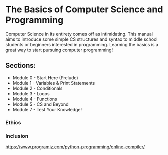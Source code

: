 # The Basics of Computer Science and Programming

Computer Science in its entirety comes off as intimidating. This manual aims to introduce some simple CS structures and syntax to middle school students or beginners interested in programming. Learning the basics is a great way to start pursuing computer programming!

## Sections: 

* Module 0 - Start Here (Prelude)
* Module 1 - Variables & Print Statements
* Module 2 - Conditionals
* Module 3 - Loops
* Module 4 - Functions
* Module 5 - CS and Beyond
* Module 7 - Test Your Knowledge!

### Ethics

### Inclusion

https://www.programiz.com/python-programming/online-compiler/
